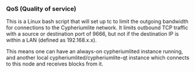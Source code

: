 ### QoS (Quality of service) ###

This is a Linux bash script that will set up tc to limit the outgoing bandwidth for connections to the Cypheriumlite network. It limits outbound TCP traffic with a source or destination port of 9666, but not if the destination IP is within a LAN (defined as 192.168.x.x).

This means one can have an always-on cypheriumlited instance running, and another local cypheriumlited/cypheriumlite-qt instance which connects to this node and receives blocks from it.
